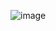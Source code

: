![image](https://github.com/dcruzjanice/ToDo-App-React/assets/65847968/3bf1164d-da7e-4ddd-9033-d0bcf5ef0382)

